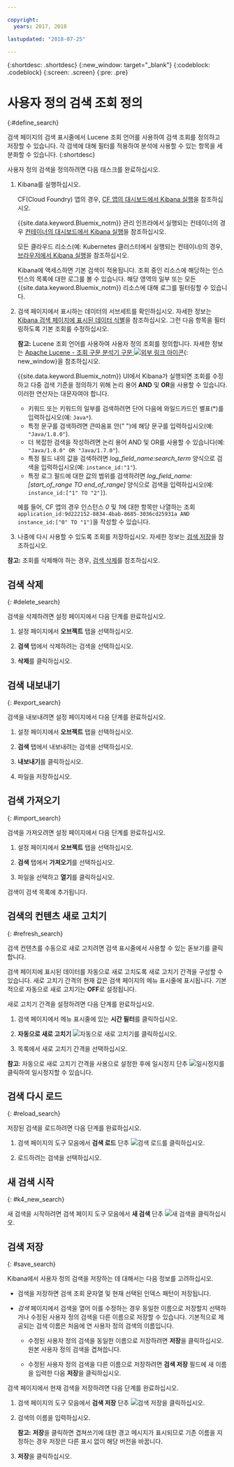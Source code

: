 ```yaml
---

copyright:
  years: 2017, 2018

lastupdated: "2018-07-25"

---
```




{:shortdesc: .shortdesc}
{:new_window: target="_blank"}
{:codeblock: .codeblock}
{:screen: .screen}
{:pre: .pre}

# 사용자 정의 검색 조회 정의
{:#define_search}

검색 페이지의 검색 표시줄에서 Lucene 조회 언어를 사용하여 검색 조회를 정의하고 저장할 수 있습니다. 각 검색에 대해 필터를 적용하여 분석에 사용할 수 있는 항목을 세분화할 수 있습니다.
{:shortdesc}

사용자 정의 검색을 정의하려면 다음 태스크를 완료하십시오.

1. Kibana를 실행하십시오.

    CF(Cloud Foundry) 앱의 경우, [CF 앱의 대시보드에서 Kibana 실행](/docs/services/CloudLogAnalysis/kibana/launch.html#launch_Kibana_from_cf_app)을 참조하십시오.

	{{site.data.keyword.Bluemix_notm}} 관리 인프라에서 실행되는 컨테이너의 경우 [컨테이너의 대시보드에서 Kibana 실행](/docs/services/CloudLogAnalysis/kibana/launch.html#launch_Kibana_for_containers)을 참조하십시오.
    
    모든 클라우드 리소스(예: Kubernetes 클러스터에서 실행되는 컨테이너)의 경우, [브라우저에서 Kibana 실행](/docs/services/CloudLogAnalysis/kibana/launch.html#launch_Kibana_from_browser)을 참조하십시오. 
	
	Kibana에 액세스하면 기본 검색이 적용됩니다. 조회 중인 리소스에 해당하는 인스턴스의 목록에 대한 로그를 볼 수 있습니다. 해당 영역의 일부 또는 모든 {{site.data.keyword.Bluemix_notm}} 리소스에 대해 로그를 필터링할 수 있습니다.

2. 검색 페이지에서 표시하는 데이터의 서브세트를 확인하십시오. 자세한 정보는 [Kibana 검색 페이지에 표시된 데이터 식별](/docs/services/CloudLogAnalysis/kibana/analize_logs_interactively.html#identify_data)을 참조하십시오. 그런 다음 항목을 필터링하도록 기본 조회를 수정하십시오.

    **참고:** Lucene 조회 언어를 사용하여 사용자 정의 조회를 정의합니다. 자세한 정보는 [Apache Lucene - 조회 구문 분석기 구문 ![외부 링크 아이콘](../../../icons/launch-glyph.svg "외부 링크 아이콘")](https://lucene.apache.org/core/2_9_4/queryparsersyntax.html){: new_window}을 참조하십시오.
    
    {{site.data.keyword.Bluemix_notm}} UI에서 Kibana가 실행되면 조회를 수정하고 다중 검색 기준을 정의하기 위해 논리 용어 **AND** 및 **OR**을 사용할 수 있습니다. 이러한 연산자는 대문자여야 합니다.    
    
    * 키워드 또는 키워드의 일부를 검색하려면 단어 다음에 와일드카드인 별표(*)를 입력하십시오(예: `Java*`). 
    * 특정 문구를 검색하려면 큰따옴표 안(" ")에 해당 문구를 입력하십시오(예: `"Java/1.8.0"`).
    * 더 복잡한 검색을 작성하려면 논리 용어 AND 및 OR를 사용할 수 있습니다(예: `"Java/1.8.0" OR "Java/1.7.0"`).
    * 특정 필드 내의 값을 검색하려면 *log_field_name:search_term* 양식으로 검색을 입력하십시오(예: `instance_id:"1"`).
    * 특정 로그 필드에 대한 값의 범위를 검색하려면 *log_field_name:[start_of_range TO end_of_range]* 양식으로 검색을 입력하십시오(예: `instance_id:["1" TO "2"]`).

     예를 들어, CF 앱의 경우 인스턴스 *0* 및 *1*에 대한 항목만 나열하는 조회 `application_id:9d222152-8834-4bab-8685-3036cd25931a AND instance_id:["0" TO "1"]`을 작성할 수 있습니다. 

3. 나중에 다시 사용할 수 있도록 조회를 저장하십시오. 자세한 정보는 [검색 저장](/docs/services/CloudLogAnalysis/kibana/define_search.html#save_search)을 참조하십시오. 

**참고:** 조회를 삭제해야 하는 경우, [검색 삭제](/docs/services/CloudLogAnalysis/kibana/define_search.html#delete_search)를 참조하십시오.



## 검색 삭제
{: #delete_search}

검색을 삭제하려면 설정 페이지에서 다음 단계를 완료하십시오.

1. 설정 페이지에서 **오브젝트** 탭을 선택하십시오.

2. **검색** 탭에서 삭제하려는 검색을 선택하십시오.

3. **삭제**를 클릭하십시오.


## 검색 내보내기
{: #export_search}

검색을 내보내려면 설정 페이지에서 다음 단계를 완료하십시오.

1. 설정 페이지에서 **오브젝트** 탭을 선택하십시오.

2. **검색** 탭에서 내보내려는 검색을 선택하십시오.

3. **내보내기**를 클릭하십시오.

4. 파일을 저장하십시오.

 
## 검색 가져오기
{: #import_search}

검색을 가져오려면 설정 페이지에서 다음 단계를 완료하십시오.

1. 설정 페이지에서 **오브젝트** 탭을 선택하십시오.

2. **검색** 탭에서 **가져오기**를 선택하십시오.

3. 파일을 선택하고 **열기**를 클릭하십시오.

검색이 검색 목록에 추가됩니다.

## 검색의 컨텐츠 새로 고치기
{: #refresh_search}

검색 컨텐츠를 수동으로 새로 고치려면 검색 표시줄에서 사용할 수 있는 돋보기를 클릭합니다. 

검색 페이지에 표시된 데이터를 자동으로 새로 고치도록 새로 고치기 간격을 구성할 수 있습니다. 새로 고치기 간격의 현재 값은 검색 페이지의 메뉴 표시줄에 표시됩니다. 기본적으로 자동으로 새로 고치기는 **OFF**로 설정됩니다.

새로 고치기 간격을 설정하려면 다음 단계를 완료하십시오.

1. 검색 페이지에서 메뉴 표시줄에 있는 **시간 필터**를 클릭하십시오.

2. **자동으로 새로 고치기** ![자동으로 새로 고치기](images/auto_refresh_icon.jpg "자동으로 새로 고치기")를 클릭하십시오.

3. 목록에서 새로 고치기 간격을 선택하십시오. 

**참고**: 자동으로 새로 고치기 간격을 사용으로 설정한 후에 일시정지 단추 ![일시정지](images/auto_refresh_pause_icon.jpg "일시정지")를 클릭하여 일시정지할 수 있습니다.


## 검색 다시 로드
{: #reload_search}

저장된 검색을 로드하려면 다음 단계를 완료하십시오.

1. 검색 페이지의 도구 모음에서 **검색 로드** 단추 ![검색 로드](images/load_icon.jpg "검색 로드")를 클릭하십시오.

2. 로드하려는 검색을 선택하십시오. 

## 새 검색 시작
{: #k4_new_search}

새 검색을 시작하려면 검색 페이지 도구 모음에서 **새 검색** 단추 ![새 검색](images/new_search_icon.jpg "새 검색")을 클릭하십시오.

## 검색 저장 
{: #save_search}

Kibana에서 사용자 정의 검색을 저장하는 데 대해서는 다음 정보를 고려하십시오.

* 검색을 저장하면 검색 조회 문자열 및 현재 선택된 인덱스 패턴이 저장됩니다.
* *검색* 페이지에서 검색을 열어 이를 수정하는 경우 동일한 이름으로 저장할지 선택하거나 수정된 사용자 정의 검색을 다른 이름으로 저장할 수 있습니다. 기본적으로 제공되는 검색 이름은 처음에 연 사용자 정의 검색의 이름입니다.

    * 수정된 사용자 정의 검색을 동일한 이름으로 저장하려면 **저장**을 클릭하십시오. 원본 사용자 정의 검색을 겹쳐씁니다. 
	
	* 수정된 사용자 정의 검색을 다른 이름으로 저장하려면 **검색 저장** 필드에 새 이름을 입력한 다음 **저장**을 클릭하십시오. 


검색 페이지에서 현재 검색을 저장하려면 다음 단계를 완료하십시오.

1. 검색 페이지의 도구 모음에서 **검색 저장** 단추 ![검색 저장](images/save_search_icon.jpg "검색 저장")을 클릭하십시오.

2. 검색의 이름을 입력하십시오.

    **참고:** **저장**을 클릭하면 겹쳐쓰기에 대한 경고 메시지가 표시되므로 기존 이름을 지정하는 경우 저장은 다른 표시 없이 해당 버전을 바꿉니다.

3. **저장**을 클릭하십시오. 
